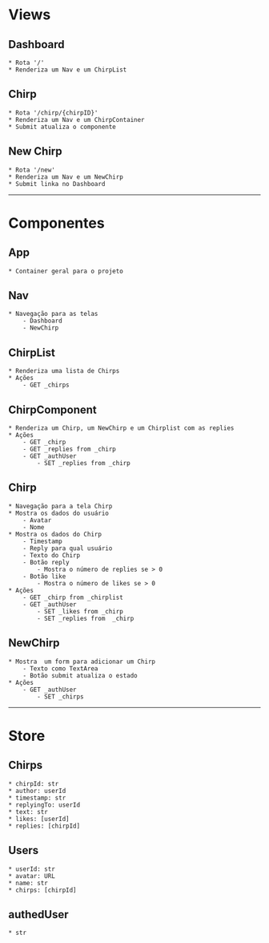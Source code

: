 # Views

## Dashboard
	* Rota '/'
	* Renderiza um Nav e um ChirpList

## Chirp
	* Rota '/chirp/{chirpID}'
	* Renderiza um Nav e um ChirpContainer
	* Submit atualiza o componente

## New Chirp
	* Rota '/new'
	* Renderiza um Nav e um NewChirp
	* Submit linka no Dashboard

--------------------------------------------------

# Componentes

## App
	* Container geral para o projeto

## Nav
	* Navegação para as telas
		- Dashboard
		- NewChirp

## ChirpList
	* Renderiza uma lista de Chirps
	* Ações
		- GET _chirps

## ChirpComponent
	* Renderiza um Chirp, um NewChirp e um Chirplist com as replies
	* Ações
		- GET _chirp
		- GET _replies from _chirp
		- GET _authUser
			- SET _replies from _chirp

## Chirp
	* Navegação para a tela Chirp
	* Mostra os dados do usuário
		- Avatar
		- Nome
	* Mostra os dados do Chirp
		- Timestamp
		- Reply para qual usuário
		- Texto do Chirp
		- Botão reply
			- Mostra o número de replies se > 0
		- Botão like
			- Mostra o número de likes se > 0
	* Ações
		- GET _chirp from _chirplist
		- GET _authUser
			- SET _likes from _chirp
			- SET _replies from  _chirp

## NewChirp
	* Mostra  um form para adicionar um Chirp
		- Texto como TextArea
		- Botão submit atualiza o estado
	* Ações
		- GET _authUser
			- SET _chirps

--------------------------------------------------

# Store

## Chirps
	* chirpId: str
	* author: userId
	* timestamp: str
	* replyingTo: userId
	* text: str
	* likes: [userId]
	* replies: [chirpId]

## Users
	* userId: str
	* avatar: URL
	* name: str
	* chirps: [chirpId]

## authedUser
	* str
